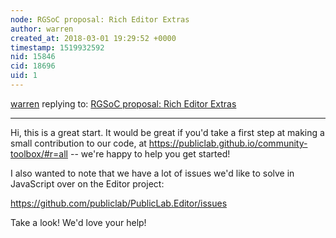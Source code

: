 ```yaml
---
node: RGSoC proposal: Rich Editor Extras
author: warren
created_at: 2018-03-01 19:29:52 +0000
timestamp: 1519932592
nid: 15846
cid: 18696
uid: 1
---
```




[warren](../profile/warren) replying to: [RGSoC proposal: Rich Editor Extras](../notes/soniya2903/03-01-2018/rgsoc-proposal-rich-editor-extras)

----
Hi, this is a great start. It would be great if you'd take a first step at making a small contribution to our code, at https://publiclab.github.io/community-toolbox/#r=all -- we're happy to help you get started!

I also wanted to note that we have a lot of issues we'd like to solve in JavaScript over on the Editor project:

https://github.com/publiclab/PublicLab.Editor/issues

Take a look! We'd love your help!